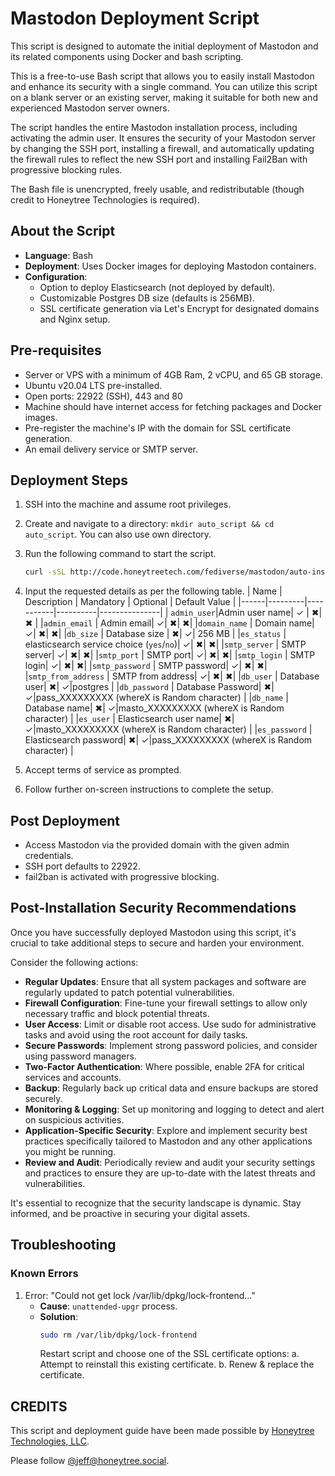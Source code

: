 # Mastodon Deployment Script

This script is designed to automate the initial deployment of Mastodon and its related components using Docker and bash scripting.

This is a free-to-use Bash script that allows you to easily install Mastodon and enhance its security with a single command. You can utilize this script on a blank server or an existing server, making it suitable for both new and experienced Mastodon server owners.

The script handles the entire Mastodon installation process, including activating the admin user. It ensures the security of your Mastodon server by changing the SSH port, installing a firewall, and automatically updating the firewall rules to reflect the new SSH port and installing Fail2Ban with progressive blocking rules.

The Bash file is unencrypted, freely usable, and redistributable (though credit to Honeytree Technologies is required).



## About the Script

- **Language**: Bash
- **Deployment**: Uses Docker images for deploying Mastodon containers.
- **Configuration**:
  - Option to deploy Elasticsearch (not deployed by default).
  - Customizable Postgres DB size (defaults is 256MB).
  - SSL certificate generation via Let's Encrypt for designated domains and Nginx setup.

## Pre-requisites

- Server or VPS with a minimum of 4GB Ram, 2 vCPU, and 65 GB storage.
- Ubuntu v20.04 LTS pre-installed.
- Open ports: 22922 (SSH), 443 and 80
- Machine should have internet access for fetching packages and Docker images.
- Pre-register the machine's IP with the domain for SSL certificate generation.
- An email delivery service or SMTP server.

## Deployment Steps

1. SSH into the machine and assume root privileges.
2. Create and navigate to a directory: `mkdir auto_script && cd auto_script`.
    You can also use own directory.
3. Run the following command to start the script.
    ```bash
    curl -sSL http://code.honeytreetech.com/fediverse/mastodon/auto-installer/auto_script.sh -o ./auto_script.sh && sudo chmod +x auto_script.sh && ./auto_script.sh
    ```
4. Input the requested details as per the following table.
    | Name | Description | Mandatory | Optional | Default Value | 
    |------|---------|-----------|----------|---------------|
    | `admin_user`|Admin user name| &checkmark; | &#10006;| &#10006; | 
    |`admin_email` | Admin email| &checkmark;| &#10006;| &#10006;|
    |`domain_name` | Domain name| &checkmark;| &#10006;| &#10006;|
    |`db_size` | Database size | &#10006;|  &checkmark;| 256 MB | 
    |`es_status` | elasticsearch service choice (`yes`/`no`)| &checkmark;| &#10006;| &#10006;|
    |`smtp_server` | SMTP server| &checkmark;| &#10006;| &#10006;|
    |`smtp_port` | SMTP port| &checkmark;| &#10006;| &#10006;|
    |`smtp_login` | SMTP login| &checkmark;| &#10006;| &#10006;|
    |`smtp_password` | SMTP password| &checkmark;| &#10006;| &#10006;|
    |`smtp_from_address` | SMTP from address| &checkmark;| &#10006;| &#10006;|
    |`db_user` | Database user| &#10006;| &checkmark;|postgres |
    |`db_password` | Database Password| &#10006;| &checkmark;|pass_XXXXXXXXX (whereX is Random character) |
    |`db_name` | Database name| &#10006;| &checkmark;|masto_XXXXXXXXX (whereX is Random character) |
    |`es_user` | Elasticsearch user name| &#10006;| &checkmark;|masto_XXXXXXXXX (whereX is Random character) |
    |`es_password` | Elasticsearch password| &#10006;| &checkmark;|pass_XXXXXXXXX (whereX is Random character) |

                                
5. Accept terms of service as prompted.
6. Follow further on-screen instructions to complete the setup.

## Post Deployment

- Access Mastodon via the provided domain with the given admin credentials.
- SSH port defaults to 22922.
- fail2ban is activated with progressive blocking.

## Post-Installation Security Recommendations

Once you have successfully deployed Mastodon using this script, it's crucial to take additional steps to secure and harden your environment. 

Consider the following actions:

- **Regular Updates**: Ensure that all system packages and software are regularly updated to patch potential vulnerabilities.
- **Firewall Configuration**: Fine-tune your firewall settings to allow only necessary traffic and block potential threats.
- **User Access**: Limit or disable root access. Use sudo for administrative tasks and avoid using the root account for daily tasks.
- **Secure Passwords**: Implement strong password policies, and consider using password managers.
- **Two-Factor Authentication**: Where possible, enable 2FA for critical services and accounts.
- **Backup**: Regularly back up critical data and ensure backups are stored securely.
- **Monitoring & Logging**: Set up monitoring and logging to detect and alert on suspicious activities.
- **Application-Specific Security**: Explore and implement security best practices specifically tailored to Mastodon and any other applications you might be running.
- **Review and Audit**: Periodically review and audit your security settings and practices to ensure they are up-to-date with the latest threats and vulnerabilities.

It's essential to recognize that the security landscape is dynamic. Stay informed, and be proactive in securing your digital assets.


## Troubleshooting

### Known Errors

1. Error: "Could not get lock /var/lib/dpkg/lock-frontend..."
   - **Cause**: `unattended-upgr` process.
   - **Solution**: 
     ```bash
     sudo rm /var/lib/dpkg/lock-frontend
     ```
     Restart script and choose one of the SSL certificate options:
     a. Attempt to reinstall this existing certificate.
     b. Renew & replace the certificate.

## CREDITS

This script and deployment guide have been made possible by [Honeytree Technologies, LLC](https://honeytreetech.com).

Please follow [@jeff@honeytree.social](https://honeytree.social/@jeff).

